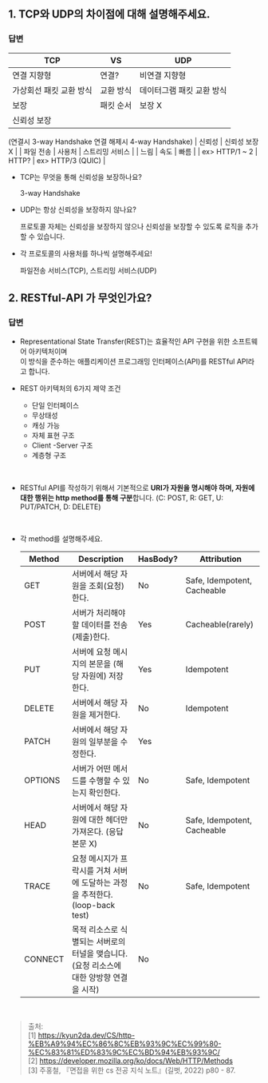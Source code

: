
## 1. TCP와 UDP의 차이점에 대해 설명해주세요.
    
### 답변

| TCP | VS | UDP |
| --- | --- | --- |
| 연결 지향형 | 연결? | 비연결 지향형 |
| 가상회선 패킷 교환 방식 | 교환 방식 | 데이터그램 패킷 교환 방식 |
| 보장 | 패킷 순서 | 보장 X |
| 신뢰성 보장
(연결시 3-way Handshake
연결 해제시 4-way Handshake) | 신뢰성 | 신뢰성 보장 X |
| 파일 전송 | 사용처 | 스트리밍 서비스 |
| 느림 | 속도 | 빠름 |
| ex> HTTP/1 ~ 2 | HTTP? | ex> HTTP/3 (QUIC) |

- TCP는 무엇을 통해 신뢰성을 보장하나요?
    
    3-way Handshake
        
- UDP는 항상 신뢰성을 보장하지 않나요?
    
    프로토콜 자체는 신뢰성을 보장하지 않으나 신뢰성을 보장할 수 있도록 로직을 추가할 수 있습니다.
        
- 각 프로토콜의 사용처를 하나씩 설명해주세요!
    
    파일전송 서비스(TCP), 스트리밍 서비스(UDP)
        
## 2. RESTful-API 가 무엇인가요?

### 답변

- Representational State Transfer(REST)는 효율적인 API 구현을 위한 소프트웨어 아키텍처이며 <br>
이 방식을 준수하는 애플리케이션 프로그래밍 인터페이스(API)를 RESTful API라고 합니다.

- REST 아키텍처의 6가지 제약 조건
    - 단일 인터페이스
    - 무상태성
    - 캐싱 가능
    - 자체 표현 구조
    - Client -Server 구조
    - 계층형 구조

<br>

- RESTful API를 작성하기 위해서 기본적으로 **URI가 자원을 명시해야 하며, 자원에 대한 행위는
http method를 통해 구분**합니다. (C: POST, R: GET, U: PUT/PATCH, D: DELETE)

<br>

- 각 method를 설명해주세요.
    
    
    | Method | Description | HasBody? | Attribution |
    | --- | --- | --- | --- |
    | GET | 서버에서 해당 자원을 조회(요청)한다. | No | Safe, Idempotent, Cacheable |
    | POST | 서버가 처리해야 할 데이터를 전송(제출)한다. | Yes | Cacheable(rarely) |
    | PUT | 서버에 요청 메시지의 본문을 (해당 자원에) 저장한다. | Yes | Idempotent |
    | DELETE | 서버에서 해당 자원을 제거한다. | No | Idempotent |
    | PATCH | 서버에서 해당 자원의 일부분을 수정한다. | Yes |  |
    | OPTIONS | 서버가 어떤 메서드를 수행할 수 있는지 확인한다. | No | Safe, Idempotent |
    | HEAD | 서버에서 해당 자원에 대한 헤더만 가져온다. (응답 본문 X) | No | Safe, Idempotent, Cacheable |
    | TRACE | 요청 메시지가 프락시를 거쳐 서버에 도달하는 과정을 추적한다. (loop-back test) | No | Safe, Idempotent |
    | CONNECT | 목적 리소스로 식별되는 서버로의 터널을 맺습니다. (요청 리소스에 대한 양방향 연결을 시작) | No |  |

<br>

> 출처: <br>
[1] https://kyun2da.dev/CS/http-%EB%A9%94%EC%86%8C%EB%93%9C%EC%99%80-%EC%83%81%ED%83%9C%EC%BD%94%EB%93%9C/ <br>
[2] https://developer.mozilla.org/ko/docs/Web/HTTP/Methods <br>
[3] 주홍철, 『면접을 위한 cs 전공 지식 노트』(길벗, 2022) p80 - 87. <br>